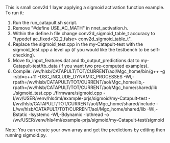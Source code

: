 This is small conv2d 1 layer applying a sigmoid activation function example. To run it:
1. Run the run_catapult.sh script.
2. Remove "#define USE_AC_MATH" in nnet_activation.h.
3. Within the define.h file change conv2d_sigmoid_table_t accuracy to "typedef ac_fixed<32,2,false> conv2d_sigmoid_table_t".
4. Replace the sigmoid_test.cpp in the my-Catapult-test with the sigmoid_test.cpp a level up (if you would like the testbench to be self-checking).
5. Move tb_input_features.dat and tb_output_predictions.dat to my-Catapult-test/tb_data (if you want two pre-computed examples).
6. Compile:
/wv/hlsb/CATAPULT/TOT/CURRENT/aol/Mgc_home/bin/g++ -g -std=c++11 -DSC_INCLUDE_DYNAMIC_PROCESSES -Wl,-rpath=/wv/hlsb/CATAPULT/TOT/CURRENT/aol/Mgc_home/lib,-rpath=/wv/hlsb/CATAPULT/TOT/CURRENT/aol/Mgc_home/shared/lib ./sigmoid_test.cpp ./firmware/sigmoid.cpp -I/wv/USER/venv/hls4ml/example-prjs/sigmoid/my-Catapult-test -I/wv/hlsb/CATAPULT/TOT/CURRENT/aol/Mgc_home/shared/include -L/wv/hlsb/CATAPULT/TOT/CURRENT/aol/Mgc_home/shared/lib -Wl,-Bstatic -lsystemc -Wl,-Bdynamic -lpthread -o /wv/USER/venv/hls4ml/example-prjs/sigmoid/my-Catapult-test/sigmoid

Note: You can create your own array and get the predictions by editing then running sigmoid.py. 
